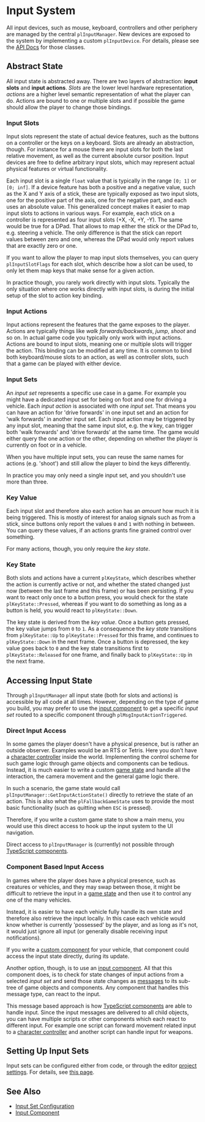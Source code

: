 # Input System

All input devices, such as mouse, keyboard, controllers and other periphery are managed by the central `plInputManager`. New devices are exposed to the system by implementing a custom `plInputDevice`. For details, please see the [API Docs](api-docs.md) for those classes.

## Abstract State

All input state is abstracted away. There are two layers of abstraction: **input slots** and **input actions**. *Slots* are the lower level hardware representation, *actions* are a higher level semantic representation of what the player can do. Actions are bound to one or multiple slots and if possible the game should allow the player to change those bindings.

### Input Slots

Input slots represent the state of actual device features, such as the buttons on a controller or the keys on a keyboard. Slots are already an abstraction, though. For instance for a mouse there are input slots for both the last relative movement, as well as the current absolute cursor position. Input devices are free to define arbitrary input slots, which may represent actual physical features or virtual functionality.

Each input slot is a single `float` value that is typically in the range `[0; 1]` or `[0; inf]`. If a device feature has both a positive and a negative value, such as the X and Y axis of a stick, these are typically exposed as two input slots, one for the positive part of the axis, one for the negative part, and each uses an absolute value. This generalized concept makes it easier to map input slots to actions in various ways. For example, each stick on a controller is represented as four input slots (+X, -X, +Y, -Y). The same would be true for a DPad. That allows to map either the stick or the DPad to, e.g. steering a vehicle. The only difference is that the stick can report values between zero and one, whereas the DPad would only report values that are exactly zero or one.

If you want to allow the player to map input slots themselves, you can query `plInputSlotFlags` for each slot, which describe how a slot can be used, to only let them map keys that make sense for a given action.

In practice though, you rarely work directly with input slots. Typically the only situation where one works directly with input slots, is during the initial setup of the slot to action key binding.

### Input Actions

Input actions represent the features that the game exposes to the player. Actions are typically things like *walk forwards/backwards*, *jump*, *shoot* and so on. In actual game code you typically only work with input actions. Actions are bound to input slots, meaning one or multiple slots will trigger the action. This binding can be modified at any time. It is common to bind both keyboard/mouse slots to an action, as well as controller slots, such that a game can be played with either device.

### Input Sets

An *input set* represents a specific use case in a game. For example you might have a dedicated input set for being on foot and one for driving a vehicle. Each *input action* is associated with one *input set*. That means you can have an action for 'drive forwards' in one input set and an action for 'walk forwards' in another input set. Each input action may be triggered by any input slot, meaning that the same input slot, e.g. the `W` key, can trigger both 'walk forwards' and 'drive forwards' at the same time. The game would either query the one action or the other, depending on whether the player is currently on foot or in a vehicle.

When you have multiple input sets, you can reuse the same names for actions (e.g. 'shoot') and still allow the player to bind the keys differently.

In practice you may only need a single input set, and you shouldn't use more than three.

### Key Value

Each input slot and therefore also each action has an *amount* how much it is being triggered. This is mostly of interest for analog signals such as from a stick, since buttons only report the values `0` and `1` with nothing in between. You can query these values, if an actions grants fine grained control over something.

For many actions, though, you only require the *key state*.

### Key State

Both slots and actions have a current `plKeyState`, which describes whether the action is currently active or not, and whether the stated changed just now (between the last frame and this frame) or has been persisting. If you want to react only once to a button press, you would check for the state `plKeyState::Pressed`, whereas if you want to do something as long as a button is held, you would react to `plKeyState::Down`.

The key state is derived from the *key value*. Once a button gets pressed, the key value jumps from `0` to `1`. As a consequence the *key state* transitions from `plKeyState::Up` to `plKeyState::Pressed` for this frame, and continues to `plKeyState::Down` in the next frame. Once a button is depressed, the key value goes back to `0` and the key state transitions first to `plKeyState::Released` for one frame, and finally back to `plKeyState::Up` in the next frame.

## Accessing Input State

Through `plInputManager` all input state (both for slots and actions) is accessible by all code at all times. However, depending on the type of game you build, you may prefer to use the [input component](input-component.md) to get a specific *input set* routed to a specific component through `plMsgInputActionTriggered`.

### Direct Input Access

In some games the player doesn't have a physical presence, but is rather an outside observer. Examples would be an RTS or Tetris. Here you don't have a [character controller](jolt-character-controller.md) inside the world. Implementing the control scheme for such game logic through game objects and components can be tedious. Instead, it is much easier to write a custom [game state](game-state.md) and handle all the interaction, the camera movement and the general game logic there.

In such a scenario, the game state would call `plInputManager::GetInputActionState()` directly to retrieve the state of an action. This is also what the `plFallbackGameState` uses to provide the most basic functionality (such as quitting when `ESC` is pressed).

Therefore, if you write a custom game state to show a main menu, you would use this direct access to hook up the input system to the UI navigation.

Direct access to `plInputManager` is (currently) not possible through [TypeScript components](TypeScript.md).

### Component Based Input Access

In games where the player does have a physical presence, such as creatures or vehicles, and they may swap between those, it might be difficult to retrieve the input in a [game state](game-state.md) and then use it to control any one of the many vehicles.

Instead, it is easier to have each vehicle fully handle its own state and therefore also retrieve the input locally. In this case each vehicle would know whether is currently 'possessed' by the player, and as long as it's not, it would just ignore all input (or generally disable receiving input notifications).

If you write a [custom component](custom-cpp-component.md) for your vehicle, that component could access the input state directly, during its update.

Another option, though, is to use an [input component](input-component.md). All that this component does, is to check for state changes of input actions from a selected *input set* and send those state changes as [messages](world-messaging.md) to its sub-tree of game objects and components. Any component that handles this message type, can react to the input.

This message based approach is how [TypeScript components](TypeScript.md) are able to handle input. Since the input messages are delivered to all child objects, you can have multiple scripts or other components which each react to different input. For example one script can forward movement related input to a [character controller](jolt-character-controller.md) and another script can handle input for weapons.

## Setting Up Input Sets

Input sets can be configured either from code, or through the editor [project settings](project-settings.md). For details, see [this page](input-config.md).

## See Also

* [Input Set Configuration](input-config.md)
* [Input Component](input-component.md)